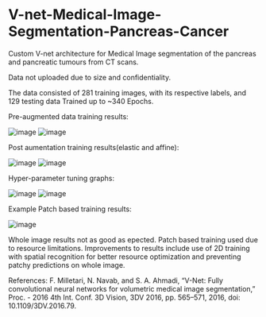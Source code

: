 # V-net-Medical-Image-Segmentation-Pancreas-Cancer
Custom V-net architecture for Medical Image segmentation of the pancreas and pancreatic tumours from CT scans. 

Data not uploaded due to size and confidentiality. 

The data consisted of 281 training images, with its respective labels, and 129 testing data
Trained up to ~340 Epochs. 

Pre-augmented data training results: 

![image](https://user-images.githubusercontent.com/43177212/114284629-19bc6800-9a49-11eb-96f9-5bec1265bacd.png)
![image](https://user-images.githubusercontent.com/43177212/114284620-09a48880-9a49-11eb-8cdd-9286d28bcbea.png)

Post aumentation training results(elastic and affine): 

![image](https://user-images.githubusercontent.com/43177212/114284639-2345d000-9a49-11eb-9506-df25942c6681.png)
![image](https://user-images.githubusercontent.com/43177212/114284647-2b9e0b00-9a49-11eb-9ac4-cf3c59611f1c.png)

Hyper-parameter tuning graphs: 

![image](https://user-images.githubusercontent.com/43177212/114284649-32c51900-9a49-11eb-942c-bdf40b715514.png)
![image](https://user-images.githubusercontent.com/43177212/114284653-36f13680-9a49-11eb-834d-693cecf6798c.png)

Example Patch based training results:

![image](https://user-images.githubusercontent.com/43177212/114284656-407a9e80-9a49-11eb-85d7-7adbaddecaac.png)

Whole image results not as good as epected. Patch based training used due to resource limitations. Improvements to results include use of 2D training with spatial recognition for better resource optimization and preventing patchy predictions on whole image. 

References: 
F. Milletari, N. Navab, and S. A. Ahmadi, “V-Net: Fully convolutional neural networks for volumetric medical image segmentation,” Proc. - 2016 4th Int. Conf. 3D Vision, 3DV 2016, pp. 565–571, 2016, doi: 10.1109/3DV.2016.79.
